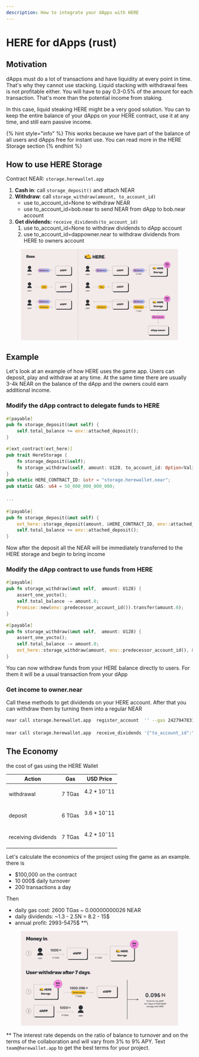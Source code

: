 ```yaml
---
description: How to integrate your dApps with HERE
---
```


# HERE for dApps (rust)

## Motivation

dApps must do a lot of transactions and have liquidity at every point in time. That's why they cannot use stacking. Liquid stacking with withdrawal fees is not profitable either. You will have to pay 0.3-0.5% of the amount for each transaction. That's more than the potential income from staking.

In this case, liquid steaking HERE might be a very good solution. You can to keep the entire balance of your dApps on your HERE contract, use it at any time, and still earn passive income.

{% hint style="info" %}
This works because we have part of the balance of all users and dApps free for instant use. You can read more in the HERE Storage section
{% endhint %}

## How to use HERE Storage

Contract NEAR: `storage.herewallet.app`

1. **Cash in**: call `storage_deposit()` and attach NEAR
2. **Withdraw**: call  `storage_withdraw(amount, to_account_id)`&#x20;
   * use to\_account\_id=None to withdraw NEAR
   * use to\_account\_id=bob.near to send NEAR from dApp to bob.near account
3. **Get dividends:** `receive_dividends(to_account_id)`
   1. use to\_account\_id=None to withdraw dividends to dApp account
   2. use to\_account\_id=dappowner.near to withdraw dividends from HERE to owners account



<figure><img src="../.gitbook/assets/image (1) (1).png" alt=""><figcaption></figcaption></figure>

## Example

Let's look at an example of how HERE uses the game app. Users can deposit, play and withdraw at any time. At the same time there are usually 3-4k NEAR on the balance of the dApp and the owners could earn additional income.

### Modify the dApp contract to delegate funds to HERE

```rust
#[payable]
pub fn storage_deposit(&mut self) {
    self.total_balance += env::attached_deposit();
}    
```

```rust
#[ext_contract(ext_here)]
pub trait HereStorage {
    fn storage_deposit(&self);
    fn storage_withdraw(&self, amount: U128, to_account_id: Option<ValidAccountId>);
}
pub static HERE_CONTRACT_ID: &str = "storage.herewallet.near";
pub static GAS: u64 = 50_000_000_000_000;

... 
 
#[payable]
pub fn storage_deposit(&mut self) {
    ext_here::storage_deposit(amount, &HERE_CONTRACT_ID, env::attached_deposit(), GAS)
    self.total_balance += env::attached_deposit();
}   
```

Now after the deposit all the NEAR will be immediately transferred to the HERE storage and begin to bring income

### Modify the dApp contract to use funds from HERE

```rust
#[payable]
pub fn storage_withdraw(&mut self,  amount: U128) {
    assert_one_yocto();
    self.total_balance -= amount.0;
    Promise::new(env::predecessor_account_id()).transfer(amount.0);
}    
```

```rust
#[payable]
pub fn storage_withdraw(&mut self,  amount: U128) {
    assert_one_yocto();
    self.total_balance -= amount.0;
    ext_here::storage_withdraw(amount, env::predecessor_account_id(), &HERE_CONTRACT_ID, 1, GAS)
}    
```

You can now withdraw funds from your HERE balance directly to users. For them it will be a usual transaction from your dApp



### **Get income to** owner.near

Call these methods to get dividends on your HERE account. After that you can withdraw them by turning them into a regular NEAR

```bash
near call storage.herewallet.app  register_account  '' --gas 242794783120800 --accountId owner.near

near call storage.herewallet.app  receive_dividends '{"to_account_id":"owner.near"}' --accountId $ACCOUNT --gas 242794783120800
```

## The Economy

the cost of gas using the HERE Wallet&#x20;

| Action              | Gas    | USD Price       |
| ------------------- | ------ | --------------- |
| withdrawal          | 7 TGas | $$4.2*10^-11$$​ |
| deposit             | 6 TGas | $$3.6*10^-11$$​ |
| receiving dividends | 7 TGas | $$4.2*10^-11$$​ |

Let's calculate the economics of the project using the game as an example. there is

* $100,000 on the contract&#x20;
* 10 000$ daily turnover&#x20;
* 200 transactions a day

Then

* daily gas cost: 2600 TGas \~ 0.00000000026 NEAR
* daily dividends: \~1.3 - 2.5N = 8.2 - 15$
* annual profit: 2993-5475$ \*\*\


<figure><img src="../.gitbook/assets/image (7).png" alt=""><figcaption></figcaption></figure>

\*\* The interest rate depends on the ratio of balance to turnover and on the terms of the collaboration and will vary from 3% to 9% APY. Text `team@herewallet.app` to get the best terms for your project.
